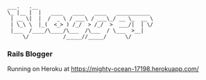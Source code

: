 
    ___.   .__                                     
    \_ |__ |  |   ____   ____   ____   ___________ 
     | __ \|  |  /  _ \ / ___\ / ___\_/ __ \_  __ \
     | \_\ \  |_(  <_> ) /_/  > /_/  >  ___/|  | \/
     |___  /____/\____/\___  /\___  / \___  >__|   
         \/           /_____//_____/      \/       

### Rails Blogger
Running on Heroku at https://mighty-ocean-17198.herokuapp.com/
